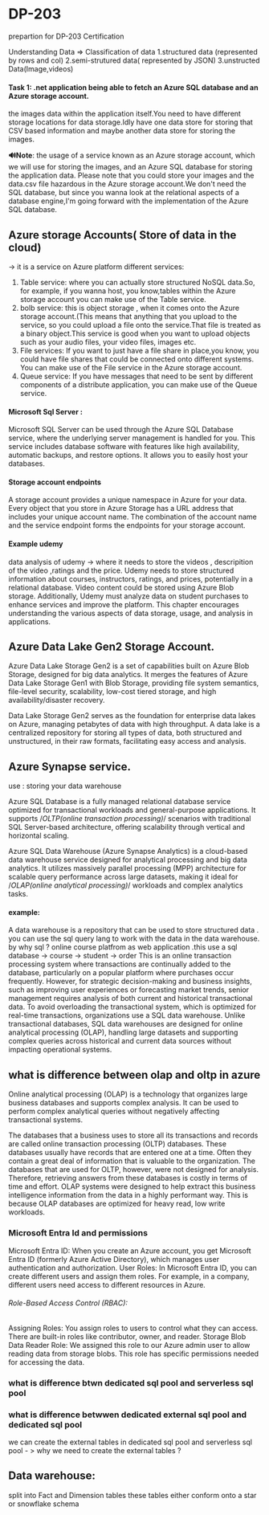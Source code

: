 # DP-203
prepartion for DP-203 Certification


Understanding Data
=> Classification of data 
1.structured data (represented by rows and col)
2.semi-strutured data( represented by JSON)
3.unstructed Data(Image,videos)

#### Task 1: .net application being able to fetch an Azure SQL database and an Azure storage account.
the images data within the application itself.You need to have different storage locations
for data storage.Idly have one data store for storing that CSV based information and maybe another data store for storing the images.

 
 **🔊Note**: the usage of a service known as an Azure storage account, which we will use for storing the images, and an Azure SQL database for storing the application data.
Please note that you could store your images and the data.csv file hazardous in the Azure storage account.We don't need the SQL database, but since you wanna look at the relational aspects of a database engine,I'm going forward with the implementation
of the Azure SQL database.

## Azure storage Accounts( Store of data in the cloud) 
-> it is a service on Azure platform
different services: 
  1. Table service: where you can actually store structured NoSQL data.So, for example, if you wanna host, you know,tables within the Azure storage account you can make use of the Table service.
  2. bolb service: this is object storage , when it comes onto the Azure storage account.(This means that anything that you upload to the service,
  so you could upload a file onto the service.That file is treated as a binary object.This service is good when you want to upload objects such as your audio files, your video files, images etc.
  3. File services: If you want to just have a file share in place,you know, you could have file shares that could be connected onto different systems. You can make use of the File service in the Azure storage account.
  4. Queue service: If you have messages that need to be sent by different components of a distribute application, you can make use of the Queue service.
     
#### Microsoft Sql Server :
Microsoft SQL Server can be used through the Azure SQL Database service, where the underlying server management is handled for you. This service includes database software with features like high availability, automatic backups, and restore options. It allows you to easily host your databases.


#### Storage account endpoints
A storage account provides a unique namespace in Azure for your data. Every object that you store in Azure Storage has a URL address that includes your unique account name. The combination of the account name and the service endpoint forms the endpoints for your storage account.

#### Example udemy 
data analysis of udemy -> where it needs to store the videos , descripition of the video ,ratings and the price.
Udemy needs to store structured information about courses, instructors, ratings, and prices, potentially in a relational database. Video content could be stored using Azure Blob storage. Additionally, Udemy must analyze data on student purchases to enhance services and improve the platform. This chapter encourages understanding the various aspects of data storage, usage, and analysis in applications.

## Azure Data Lake Gen2 Storage Account.
Azure Data Lake Storage Gen2 is a set of capabilities built on Azure Blob Storage, designed for big data analytics. It merges the features of Azure Data Lake Storage Gen1 with Blob Storage, providing file system semantics, file-level security, scalability, low-cost tiered storage, and high availability/disaster recovery.

Data Lake Storage Gen2 serves as the foundation for enterprise data lakes on Azure, managing petabytes of data with high throughput. A data lake is a centralized repository for storing all types of data, both structured and unstructured, in their raw formats, facilitating easy access and analysis.

## Azure Synapse service.
use : storing your data warehouse 

Azure SQL Database is a fully managed relational database service optimized for transactional workloads and general-purpose applications. It supports /*OLTP(online transaction processing)*/ scenarios with traditional SQL Server-based architecture, offering scalability through vertical and horizontal scaling. 

Azure SQL Data Warehouse (Azure Synapse Analytics) is a cloud-based data warehouse service designed for analytical processing and big data analytics. It utilizes massively parallel processing (MPP) architecture for scalable query performance across large datasets, making it ideal for /*OLAP(online analytical processing)*/  workloads and complex analytics tasks.
#### example: 
A data warehouse is a repository that can be used to store structured data .
you can use the sql query lang to work with the data in the data warehouse. by why sql ? 
online course platfrom as web application .this use a sql database
-> course
-> student 
-> order 
This is an online transaction processing system where transactions are continually added to the database, particularly on a popular platform where purchases occur frequently. However, for strategic decision-making and business insights, such as improving user experiences or forecasting market trends, senior management requires analysis of both current and historical transactional data. To avoid overloading the transactional system, which is optimized for real-time transactions, organizations use a SQL data warehouse. Unlike transactional databases, SQL data warehouses are designed for online analytical processing (OLAP), handling large datasets and supporting complex queries across historical and current data sources without impacting operational systems.


## what is difference between olap and oltp in azure

Online analytical processing (OLAP) is a technology that organizes large business databases and supports complex analysis. It can be used to perform complex analytical queries without negatively affecting transactional systems.

The databases that a business uses to store all its transactions and records are called online transaction processing (OLTP) databases. These databases usually have records that are entered one at a time. Often they contain a great deal of information that is valuable to the organization. The databases that are used for OLTP, however, were not designed for analysis. Therefore, retrieving answers from these databases is costly in terms of time and effort. OLAP systems were designed to help extract this business intelligence information from the data in a highly performant way. This is because OLAP databases are optimized for heavy read, low write workloads.

### Microsoft Entra Id and permissions

Microsoft Entra ID: When you create an Azure account, you get Microsoft Entra ID (formerly Azure Active Directory), which manages user authentication and authorization.
User Roles: In Microsoft Entra ID, you can create different users and assign them roles. For example, in a company, different users need access to different resources in Azure.

###### Role-Based Access Control (RBAC):
Assigning Roles: You assign roles to users to control what they can access. There are built-in roles like contributor, owner, and reader.
Storage Blob Data Reader Role: We assigned this role to our Azure admin user to allow reading data from storage blobs. This role has specific permissions needed for accessing the data.

### what is difference btwn dedicated sql pool and serverless sql pool
### what is difference betwwen dedicated external sql pool and dedicated sql pool 
we can create the external tables in dedicated sql pool and serverless sql pool - > why we need to create the external tables ?

## Data warehouse:
split into Fact and Dimension tables
these tables either conform onto a star or snowflake schema


